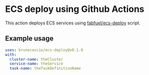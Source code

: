 # ECS deploy using Github Actions

This action deploys ECS services using [fabfuel/ecs-deploy](https://github.com/fabfuel/ecs-deploy) script.

## Example usage

```yml
uses: brunocascio/ecs-deploy@v0.1.0
with:
  cluster-name: theCluster
  service-name: theService
  task-name: theTaskDefinitionName
```